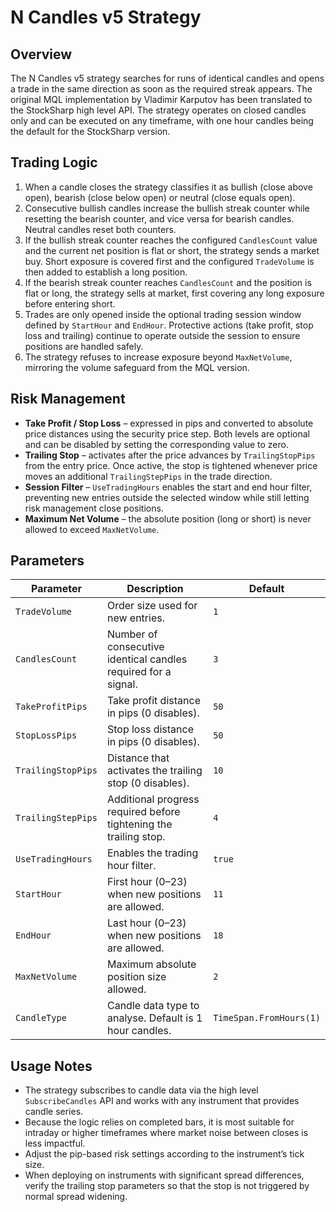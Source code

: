 # N Candles v5 Strategy

## Overview
The N Candles v5 strategy searches for runs of identical candles and opens a trade
in the same direction as soon as the required streak appears. The original MQL
implementation by Vladimir Karputov has been translated to the StockSharp high
level API. The strategy operates on closed candles only and can be executed on
any timeframe, with one hour candles being the default for the StockSharp
version.

## Trading Logic
1. When a candle closes the strategy classifies it as bullish (close above open),
   bearish (close below open) or neutral (close equals open).
2. Consecutive bullish candles increase the bullish streak counter while
   resetting the bearish counter, and vice versa for bearish candles. Neutral
   candles reset both counters.
3. If the bullish streak counter reaches the configured `CandlesCount` value and
   the current net position is flat or short, the strategy sends a market buy.
   Short exposure is covered first and the configured `TradeVolume` is then
   added to establish a long position.
4. If the bearish streak counter reaches `CandlesCount` and the position is flat
   or long, the strategy sells at market, first covering any long exposure before
   entering short.
5. Trades are only opened inside the optional trading session window defined by
   `StartHour` and `EndHour`. Protective actions (take profit, stop loss and
   trailing) continue to operate outside the session to ensure positions are
   handled safely.
6. The strategy refuses to increase exposure beyond `MaxNetVolume`, mirroring the
   volume safeguard from the MQL version.

## Risk Management
- **Take Profit / Stop Loss** – expressed in pips and converted to absolute price
  distances using the security price step. Both levels are optional and can be
  disabled by setting the corresponding value to zero.
- **Trailing Stop** – activates after the price advances by `TrailingStopPips`
  from the entry price. Once active, the stop is tightened whenever price moves
  an additional `TrailingStepPips` in the trade direction.
- **Session Filter** – `UseTradingHours` enables the start and end hour filter,
  preventing new entries outside the selected window while still letting risk
  management close positions.
- **Maximum Net Volume** – the absolute position (long or short) is never
  allowed to exceed `MaxNetVolume`.

## Parameters
| Parameter | Description | Default |
|-----------|-------------|---------|
| `TradeVolume` | Order size used for new entries. | `1` |
| `CandlesCount` | Number of consecutive identical candles required for a signal. | `3` |
| `TakeProfitPips` | Take profit distance in pips (0 disables). | `50` |
| `StopLossPips` | Stop loss distance in pips (0 disables). | `50` |
| `TrailingStopPips` | Distance that activates the trailing stop (0 disables). | `10` |
| `TrailingStepPips` | Additional progress required before tightening the trailing stop. | `4` |
| `UseTradingHours` | Enables the trading hour filter. | `true` |
| `StartHour` | First hour (0–23) when new positions are allowed. | `11` |
| `EndHour` | Last hour (0–23) when new positions are allowed. | `18` |
| `MaxNetVolume` | Maximum absolute position size allowed. | `2` |
| `CandleType` | Candle data type to analyse. Default is 1 hour candles. | `TimeSpan.FromHours(1)` |

## Usage Notes
- The strategy subscribes to candle data via the high level `SubscribeCandles`
  API and works with any instrument that provides candle series.
- Because the logic relies on completed bars, it is most suitable for intraday
  or higher timeframes where market noise between closes is less impactful.
- Adjust the pip-based risk settings according to the instrument’s tick size.
- When deploying on instruments with significant spread differences, verify the
  trailing stop parameters so that the stop is not triggered by normal spread
  widening.

